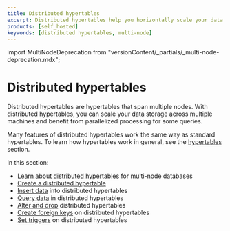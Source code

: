 ```yaml
---
title: Distributed hypertables
excerpt: Distributed hypertables help you horizontally scale your data storage in multi-node clusters
products: [self_hosted]
keywords: [distributed hypertables, multi-node]
---
```


import MultiNodeDeprecation from "versionContent/_partials/_multi-node-deprecation.mdx";

<MultiNodeDeprecation />

# Distributed hypertables

Distributed hypertables are hypertables that span multiple nodes. With
distributed hypertables, you can scale your data storage across multiple
machines and benefit from parallelized processing for some queries.

Many features of distributed hypertables work the same way as standard
hypertables. To learn how hypertables work in general, see the
[hypertables][hypertables] section.

In this section:

*   [Learn about distributed hypertables][about-distributed-hypertables] for
    multi-node databases
*   [Create a distributed hypertable][create]
*   [Insert data][insert] into distributed hypertables
*   [Query data][query] in distributed hypertables
*   [Alter and drop][alter-drop] distributed hypertables
*   [Create foreign keys][foreign-keys] on distributed hypertables
*   [Set triggers][triggers] on distributed hypertables

[about-distributed-hypertables]: /self-hosted/:currentVersion:/distributed-hypertables/about-distributed-hypertables/
[alter-drop]: /self-hosted/:currentVersion:/distributed-hypertables/alter-drop-distributed-hypertables
[create]: /self-hosted/:currentVersion:/distributed-hypertables/create-distributed-hypertables/
[foreign-keys]: /self-hosted/:currentVersion:/distributed-hypertables/foreign-keys/
[hypertables]: /use-timescale/:currentVersion:/hypertables/
[insert]: /self-hosted/:currentVersion:/distributed-hypertables/insert/
[query]: /self-hosted/:currentVersion:/distributed-hypertables/query/
[triggers]: /self-hosted/:currentVersion:/distributed-hypertables/triggers/
